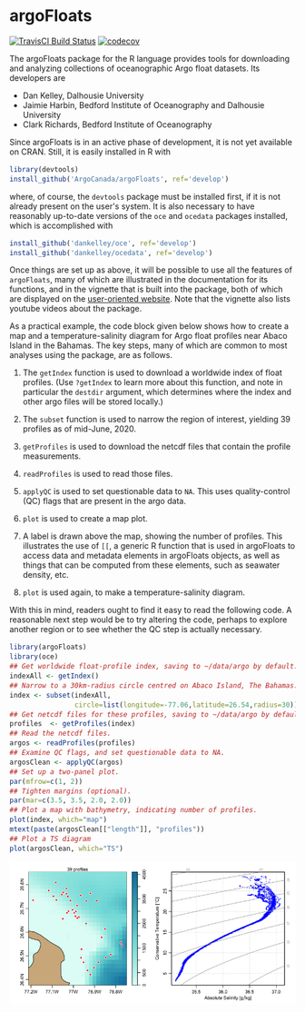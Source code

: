 # argoFloats

[![TravisCI Build Status](https://travis-ci.org/ArgoCanada/argoFloats.svg?branch=develop)](https://travis-ci.org/ArgoCanada/argoFloats)
[![codecov](https://codecov.io/gh/ArgoCanada/argoFloats/branch/develop/graph/badge.svg)](https://codecov.io/gh/ArgoCanada/argoFloats)

The argoFloats package for the R language provides tools for downloading and
analyzing collections of oceanographic Argo float datasets.  Its developers are
* Dan Kelley, Dalhousie University
* Jaimie Harbin, Bedford Institute of Oceanography and Dalhousie University
* Clark Richards, Bedford Institute of Oceanography

Since argoFloats is in an active phase of development, it is not yet
available on CRAN.  Still, it is easily installed in R with
```R
library(devtools)
install_github('ArgoCanada/argoFloats', ref='develop')
```
where, of course, the `devtools` package must be installed first, if it is not
already present on the user's system.  It is also necessary to have reasonably
up-to-date versions of the `oce` and `ocedata` packages installed, which is
accomplished with
```R
install_github('dankelley/oce', ref='develop')
install_github('dankelley/ocedata', ref='develop')
```

Once things are set up as above, it will be possible to use all the features of
`argoFloats`, many of which are illustrated in the documentation for its
functions, and in the vignette that is built into the package, both of which
are displayed on the [user-oriented
website](https://argocanada.github.io/argoFloats/index.html). Note that the
vignette also lists youtube videos about the package.

As a practical example, the code block given below shows how to create a map
and a temperature-salinity diagram for Argo float profiles near Abaco Island in
the Bahamas. The key steps, many of which are common to most analyses using the
package, are as follows.

1. The `getIndex` function is used to download a worldwide index of float
   profiles.  (Use `?getIndex` to learn more about this function, and note in
particular the `destdir` argument, which determines where the index and other
argo files will be stored locally.)

2. The `subset` function is used to narrow the region of interest, yielding 39
   profiles as of mid-June, 2020.

3. `getProfiles` is used to download the netcdf files that contain the profile
   measurements.

4. `readProfiles` is used to read those files.

5. `applyQC` is used to set questionable data to `NA`.  This uses
   quality-control (QC) flags that are present in the argo data.

6. `plot` is used to create a map plot.

7. A label is drawn above the map, showing the number of profiles.  This
   illustrates the use of `[[`, a generic R function that is used in argoFloats
to access data and metadata elements in argoFloats objects, as well as things
that can be computed from these elements, such as seawater density, etc.

8. `plot` is used again, to make a temperature-salinity diagram.

With this in mind, readers ought to find it easy to read the following code.  A
reasonable next step would be to try altering the code, perhaps to explore
another region or to see whether the QC step is actually necessary.

```R
library(argoFloats)
library(oce)
## Get worldwide float-profile index, saving to ~/data/argo by default.
indexAll <- getIndex()
## Narrow to a 30km-radius circle centred on Abaco Island, The Bahamas.
index <- subset(indexAll,
                circle=list(longitude=-77.06,latitude=26.54,radius=30))
## Get netcdf files for these profiles, saving to ~/data/argo by default.
profiles  <- getProfiles(index)
## Read the netcdf files.
argos <- readProfiles(profiles)
## Examine QC flags, and set questionable data to NA.
argosClean <- applyQC(argos)
## Set up a two-panel plot.
par(mfrow=c(1, 2))
## Tighten margins (optional).
par(mar=c(3.5, 3.5, 2.0, 2.0))
## Plot a map with bathymetry, indicating number of profiles.
plot(index, which="map")
mtext(paste(argosClean[["length"]], "profiles"))
## Plot a TS diagram
plot(argosClean, which="TS")
```
![Sample TS plot.](exampleTS.png)

